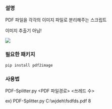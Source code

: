 ### 설명

PDF 파일을 각각의 이미지 파일로 분리해주는 스크립트

이미지 추출기 아님!



![](https://i.ibb.co/d5CRgFX/image.png)





### 필요한 패키지

```
pip install pdf2image
```



### 사용법

PDF-Splitter.py <PDF 파일경로> <쓰레드 수>

ex) PDF-Splitter.py C:\wjdeh\fsdfds.pdf 8




